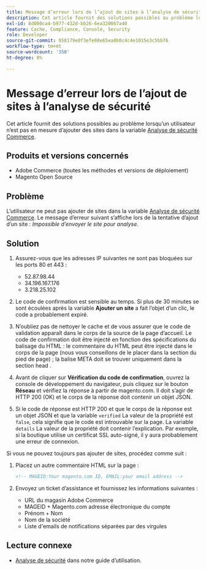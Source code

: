 ```yaml
---
title: Message d’erreur lors de l’ajout de sites à l’analyse de sécurité
description: Cet article fournit des solutions possibles au problème lorsqu’un utilisateur ne parvient pas à ajouter des sites dans le [Commerce Security Scan](https://account.magento.com/scanner/dashboard/).
exl-id: 8d000ca4-b977-432d-bb26-6ea320067a40
feature: Cache, Compliance, Console, Security
role: Developer
source-git-commit: 958179e0f3efe08e65ea8b0c4c4e1015e3c5bb76
workflow-type: tm+mt
source-wordcount: '350'
ht-degree: 0%

---
```


# Message d’erreur lors de l’ajout de sites à l’analyse de sécurité

Cet article fournit des solutions possibles au problème lorsqu’un utilisateur n’est pas en mesure d’ajouter des sites dans la variable [Analyse de sécurité Commerce](https://account.magento.com/scanner/dashboard/).

## Produits et versions concernés

* Adobe Commerce (toutes les méthodes et versions de déploiement)
* Magento Open Source

## Problème

L’utilisateur ne peut pas ajouter de sites dans la variable [Analyse de sécurité Commerce](https://account.magento.com/scanner/dashboard/). Le message d’erreur suivant s’affiche lors de la tentative d’ajout d’un site : *Impossible d’envoyer le site pour analyse.*

## Solution

1. Assurez-vous que les adresses IP suivantes ne sont pas bloquées sur les ports 80 et 443 :
   * 52.87.98.44
   * 34.196.167.176
   * 3.218.25.102

1. Le code de confirmation est sensible au temps. Si plus de 30 minutes se sont écoulées après la variable **Ajouter un site** a fait l’objet d’un clic, le code a probablement expiré.
1. N’oubliez pas de nettoyer le cache et de vous assurer que le code de validation apparaît dans le corps de la source de la page d’accueil. Le code de confirmation doit être injecté en fonction des spécifications du balisage du HTML : le commentaire du HTML peut être injecté dans le corps de la page (nous vous conseillons de le placer dans la section du pied de page) ; la balise META doit se trouver uniquement dans la section head .
1. Avant de cliquer sur **Vérification du code de confirmation**, ouvrez la console de développement du navigateur, puis cliquez sur le bouton **Réseau** et vérifiez la réponse à partir de magento.com. Il doit s’agir de HTTP 200 (OK) et le corps de la réponse doit contenir un objet JSON.
1. Si le code de réponse est HTTP 200 et que le corps de la réponse est un objet JSON et que la variable `verified` La valeur de la propriété est `false`, cela signifie que le code est introuvable sur la page. La variable `details` La valeur de la propriété doit contenir l’explication. Par exemple, si la boutique utilise un certificat SSL auto-signé, il y aura probablement une erreur de connexion.

Si vous ne pouvez toujours pas ajouter de sites, procédez comme suit :

1. Placez un autre commentaire HTML sur la page :

   ```HTML
   <!-- MAGEID:Your magento.com ID, EMAIL:your email address -->
   ```

1. Envoyez un ticket d’assistance et fournissez les informations suivantes :
   * URL du magasin Adobe Commerce
   * MAGEID + Magento.com adresse électronique du compte
   * Prénom + Nom
   * Nom de la société
   * Liste d&#39;emails de notifications séparées par des virgules

## Lecture connexe

* [Analyse de sécurité](https://docs.magento.com/user-guide/magento/security-scan.html) dans notre guide d’utilisation.
